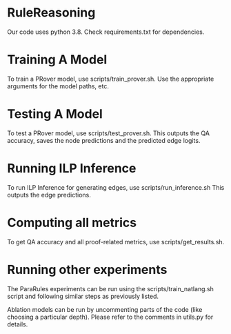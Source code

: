 # RuleReasoning
Our code uses python 3.8. Check requirements.txt for dependencies.

# Training A Model

To train a PRover model, use scripts/train_prover.sh.
Use the appropriate arguments for the model paths, etc.

# Testing A Model

To test a PRover model, use scripts/test_prover.sh.
This outputs the QA accuracy, saves the node predictions and the predicted edge logits.

# Running ILP Inference

To run ILP Inference for generating edges, use scripts/run_inference.sh
This outputs the edge predictions.

# Computing all metrics

To get QA accuracy and all proof-related metrics, use scripts/get_results.sh.

# Running other experiments
The ParaRules experiments can be run using the scripts/train_natlang.sh script and following similar steps as previously listed.

Ablation models can be run by uncommenting parts of the code (like choosing a particular depth). Please refer to the comments in utils.py for details.